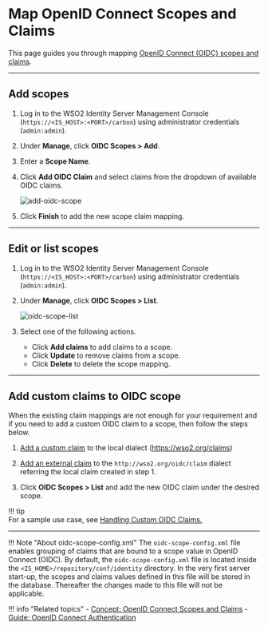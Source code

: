 # Map OpenID Connect Scopes and Claims

This page guides you through mapping [OpenID Connect (OIDC) scopes and claims](../../../references/concepts/authentication/scopes-claims). 

-----
## Add scopes

1. Log in to the WSO2 Identity Server Management Console (`https://<IS_HOST>:<PORT>/carbon`) using administrator credentials (`admin:admin`). 

2. Under **Manage**, click **OIDC Scopes > Add**. 

3. Enter a **Scope Name**. 

4. Click **Add OIDC Claim** and select claims from the dropdown of available OIDC claims.

    ![add-oidc-scope](../../assets/img/guides/add-oidc-scope.png)

5. Click **Finish** to add the new scope claim mapping.

-----

## Edit or list scopes

1. Log in to the WSO2 Identity Server Management Console (`https://<IS_HOST>:<PORT>/carbon`) using administrator credentials (`admin:admin`). 

2. Under **Manage**, click **OIDC Scopes > List**. 

    ![oidc-scope-list](../../assets/img/guides/oidc-scope-list.png)

3.  Select one of the following actions.

    - Click **Add claims** to add claims to a scope.
    - Click **Update** to remove claims from a scope. 
    - Click **Delete** to delete the scope mapping. 
    
----

## Add custom claims to OIDC scope

When the existing claim mappings are not enough for your requirement and if you need to add a custom OIDC claim to a scope, then follow the steps below.

1. [Add a custom claim](../../../guides/dialects/add-claim-mapping/#add-local-claim) to the local dialect (https://wso2.org/claims)
2. [Add an external claim](../../../guides/dialects/add-claim-mapping/#add-external-claim) to the `http://wso2.org/oidc/claim` dialect referring the local claim created in step 1. 

3. Click **OIDC Scopes > List** and add the new OIDC claim under the desired scope. 

!!! tip     
    For a sample use case, see [Handling Custom OIDC Claims.](https://medium.com/identity-beyond-borders/handling-custom-claims-with-openid-connect-in-wso2-identity-server-56d3b6e4319b)

-----  

!!! Note "About oidc-scope-config.xml"
    The `oidc-scope-config.xml` file enables grouping of claims that are bound to a scope value in OpenID Connect (OIDC). 
    By default, the `oidc-scope-config.xml` file is located inside the `<IS_HOME>/repository/conf/identity` directory. 
    In the very first server start-up, the scopes and claims values defined in this file will be stored in the database. 
    Thereafter the changes made to this file will not be applicable.


!!! info "Related topics"
    - [Concept: OpenID Connect Scopes and Claims](../../../references/concepts/authentication/scopes-claims)
    - [Guide: OpenID Connect Authentication](../webapp-oidc)
